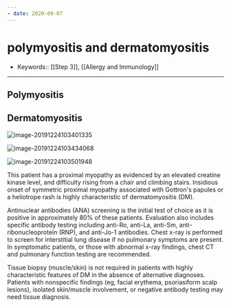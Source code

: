 ```yaml
---
- date: 2020-09-07
---
```


# polymyositis and dermatomyositis

- Keywords:: [[Step 3]], [[Allergy and Immunology]]
---

## Polymyositis

## Dermatomyositis

<!-- dermatomyositis sx, dx, management -->

![image-20191224103401335](https://photos.thisispiggy.com/file/wikiFiles/image-20191224103401335.png)

![image-20191224103434068](https://photos.thisispiggy.com/file/wikiFiles/image-20191224103434068.png)

![image-20191224103501948](https://photos.thisispiggy.com/file/wikiFiles/image-20191224103501948.png)

This patient has a proximal myopathy as evidenced by an elevated creatine  kinase level, and difficulty rising from a chair and climbing stairs.  Insidious onset of symmetric proximal myopathy associated with Gottron's papules or a heliotrope rash is highly characteristic of dermatomyositis (DM).

Antinuclear antibodies (ANA) screening is the initial test of choice as it is  positive in approximately 80% of these patients. Evaluation also  includes specific antibody testing including anti-Ro, anti-La, anti-Sm,  anti-ribonucleoprotein (RNP), and anti-Jo-1 antibodies. Chest x-ray is  performed to screen for interstitial lung disease if no pulmonary  symptoms are present. In symptomatic patients, or those with abnormal  x-ray findings, chest CT and pulmonary function testing are recommended.

Tissue biopsy (muscle/skin) is not required in patients with highly  characteristic features of DM in the absence of alternative diagnoses.  Patients with nonspecific findings (eg, facial erythema, psoriasiform  scalp lesions), isolated skin/muscle involvement, or negative antibody  testing may need tissue diagnosis.
